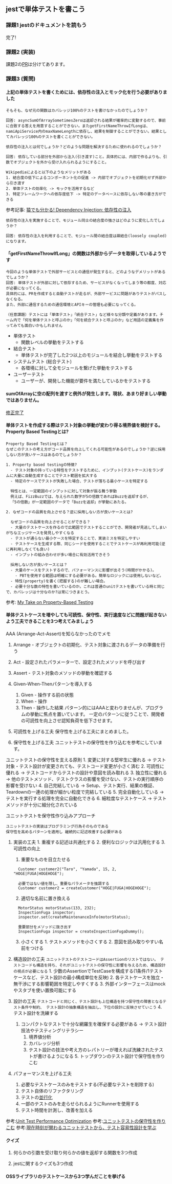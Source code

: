 ## jestで単体テストを書こう

### 課題1 jestのドキュメントを読もう
完了!

### 課題2 (実装)
課題2の[PR](https://github.com/FumiKimura/praha-challenge-templates/pull/1)は分けてあります。

### 課題3 (質問)

#### 上記の単体テストを書くためには、依存性の注入とモック化を行う必要がありました
```
そもそも、なぜ元の関数はカバレッジ100%のテストを書けなかったのでしょうか？

回答: asyncSumOfArraySometimesZeroは返却される結果が確率的に変動するので、事前に合致する答えを用意することができない。またgetFirstNameThrowIfLongは、namiApiService内のmaxNameLengthに依存し、結果を制御することができない。結果としてカバレッジ100%のテストを書くことができない。
```

```
依存性の注入とは何でしょうか？どのような問題を解決するために使われるのでしょうか？

回答: 依存している部分を外部から注入(引き渡す)こと。具体的には、内部で作るよりも、引数でオブジェクトを外から受け入れられるようにすること。

Wikipediaによると以下のようなメリットがある
1. 結合度の低下によるコンポーネント化の促進 -> 内部でオブジェクトを初期化せず外部から引き渡す
2. 単体テストの効率化 -> モックを活用するなど
3. 特定フレームワークへの依存度低下 -> 特定のデータベースに依存しない等の書き方ができる

```
参考記事: [猿でも分かる! Dependency Injection: 依存性の注入](https://qiita.com/hshimo/items/1136087e1c6e5c5b0d9f)


```
依存性の注入を実施することで、モジュール同士の結合度の強さはどのように変化したでしょうか？

回答: 依存性の注入を利用することで、モジュール間の結合度は疎結合(loosely coupled)になります。
```

#### 「getFirstNameThrowIfLong」の関数は外部からデータを取得しているようです

```
今回のような単体テストで外部サービスとの通信が発生すると、どのようなデメリットがあるでしょうか？
回答: 単体テストが外部に対して依存するため、サービスがなくなってしまう等の都度、対応が必要になってくる。
具体的には、PRを作成すると自動テストが走るが、外部サービスに問題がありテストがパスしなくなる。
また、外部に通信するための通信環境とAPIキーの管理も必要になってくる。
```

```
（任意課題）テストには「単体テスト」「統合テスト」など様々な分類や定義があります。チーム内で「何を単体テストと呼ぶのか」「何を統合テストと呼ぶのか」など用語の定義集を作ってみても面白いかもしれません
```
- 単体テスト
  - 関数レベルの挙動をテストする
- 結合テスト
  - 単体テストが完了した2つ以上のモジュールを結合し挙動をテストする
- システムテスト (総合テスト)
  - 各環境に対して全モジュールを繋げた挙動をテストする
- ユーザーテスト
  - ユーザーが、開発した機能が要件を満たしているかをテストする

#### sumOfArrayに空の配列を渡すと例外が発生します。現状、あまり好ましい挙動ではありません。

[修正完了](https://github.com/FumiKimura/praha-challenge-templates/pull/1/commits/7a39c26774f1b1ce3e269bc84aca70c5d1c50ec9)

#### 単体テストを作成する際はテスト対象の挙動が変わり得る境界値を検討する。Property Based Testingとは?

```
Property Based Testingとは？
なぜこのテストの考え方がコード品質を向上してくれる可能性があるのでしょうか？逆に採用しない方が良いケースはあるのでしょうか？

1. Property based testingの特徴?
  - テスト対象の持っている特性をテストするために、インプット(テストケース)をランダムに大量に自動生成することでテスト範囲を拡大する
  - 特定のケースでテストが失敗した場合、テストが落ちる最小ケースを特定する
  
  特性とは、一定範囲のインプットに対して対象が振る舞う挙動
  例えば、FizzBuzzでは、与えられた数字が5の倍数であればBuzzを返却するが、
  「5の倍数」が一定範囲のデータで「Buzzを返却」が挙動にあたる。

2. なぜコードの品質を向上させる？逆に採用しない方が良いケースとは?

  なぜコードの品質を向上させることができる？
  - 大量のテストケースを作るので広範囲でテストすることができ、開発者が見逃してしまいがちなエッジケースを発見しやすくなる
  - テストが通らない最小ケースを特定することで、実装ミスを特定しやすい
  - テストケースを生成する際、同じシードを使用することでテストケースが再利用可能(逆に再利用しなくても良い)
  - インプットの組み合わせが多い場合に有効活用できそう

  採用しない方が良いケースとは？
  - 大量のケースをテストするので、パフォーマンスに影響が出そう(時間がかかる)。
    - PBTを使用する範囲は明確にする必要がある。簡単なロジックには使用しないなど。
  - 特性(property)を書く(把握する)のが難しい場合。
  - 必要十分な数の特性を書いているのか。これは普通のunitテストを書いている時と同じで、カバレッジは十分なのか?は常につきまとう。
```

参考: [My Take on Property-Based Testing](https://medium.com/erlang-battleground/property-based-testing-erlang-elixir-de72ad24966b)

#### 単体テストケースを増やしても可読性、保守性、実行速度などに問題が起きないよう工夫できることを3つ考えてみましょう

AAA (Arrange-Act-Assert)を知らなかったのでメモ
1. Arrange - オブジェクトの初期化、テスト対象に渡されるデータの準備を行う
2. Act - 設定されたパラメーターで、設定されたメソッドを呼び出す
3. Assert - テスト対象のメソッドの挙動を確認する

1. Given-When-Thenパターンを導入する
   1. Given - 操作する前の状態
   2. When - 操作
   3. Then - 操作した結果
  パターン的にはAAAと変わりませんが、プログラムの挙動に焦点を置いています。
  一定のパターンに従うことで、開発者の可読性を向上させ認知負荷を低下させます。

2. 可読性を上げる工夫
  保守性を上げる工夫にまとめました。

3. 保守性を上げる工夫
  ユニットテストの保守性を作り込むを参考にしています。

  ユニットテストの保守性を支える原則
    1. 変更に対する堅牢生に優れる -> テスト対象・テスト設計が変更されても、テストコード変更が小さく済む
    2. 可読性に優れる -> テストコードからテストの設計や意図を読み取れる
    3. 独立性に優れる -> 他のテストメソッド、テストクラスの影響を受けない、テストの実行順序の影響を受けない
    4. 自己完結している -> Setup、テスト実行、結果の検証、Teardownの一連の処理が細かい粒度で完結している
    5. 完全自動化している -> テストを実行する処理を完全に自動化できる
    6. 細粒度なテストケース -> テストメソッドが十分に細分化されている

  ユニットテストを保守性作り込みアプローチ
  ```
  ユニットテストの実装はプログラミング行為そのものである
  保守性を高めるパターンを適用し 継続的に記述改善する必要がある
  ```
  1. 実装の工夫
    1. 重複する記述は共通化する
    2. 便利なロジックは汎用化する
    3. 可読性の向上
        1. 重要なものを目立たせる
        ```
          Customer customer2("Taro", "Yamada", 15, 2, "HOGE|FUGA|HOGEHOGE");

          必要ではない値を隠し、重要なパラメータを強調する
          Customer customer2 = createCustomer("HOGE|FUGA|HOGEHOGE");
        ```
        2. 適切な名前に置き換える
        ```
          MotorStatus motorStatus(133, 232); 
          InspectionFuga inspector; 
          inspector.set(createMaintenanceInfo(motorStatus);

          重要部分をメソッドに抜き出す
          InspectionFuga inspector = createInspectionFugaDummy();
        ```
        3. 小さくする 
          1. テストメソッドを小さくする
          2. 意図を読み取りやすい名前をつける
  2. 構造設計の工夫
    ```
      ユニットテストのテストコードはAssertionのリストではない。
      テストコードも構造を持ち、それがユニットテストの保守性に影響を与えるため、構造設計の視点が必要になる
    ```
    1. 少数のAssertionでTestCaseを構成する(1条件/1テストケースなど、テスト設計の最小構成単位を反映)
    2. 各テストケースを独立・無干渉にする影響範囲を特定しやすくする
    3. 外部インターフェースはmockやスタブを使い置換可能にする
  3. 設計の工夫
    ```
    テストコードと同じく、テスト設計も上位構造を持つ保守性の障害となるテスト条件や制約、
    テスト設計の抽象構造を抽出し、下位の設計に反映させていこう
    ```
    4. テスト設計を洗練する
       1. コンパクトなテストで十分な網羅生を確保する必要がある -> テスト設計技法やテスティングリテラシー
          1. 境界値分析
          2. カバレッジ分析
          3. テスト設計の技法や考え方のレパトリーが増えれば洗練されたテストが書けるようになる
    5. トップダウンのテスト設計で保守性を作りこむ

4. パフォーマンスを上げる工夫
   1. 必要なテストケースのみをテストする(不必要なテストを削除する)
   2. テスト自体のリファクタリング
   3. テストの[並行化](https://engineering.mercari.com/blog/entry/how_to_use_t_parallel/)
   4. 一部のテストのみを走らせられるようにRunnerを使用する
   5. テスト時間を計測し、改善を加える

参考:[Unit Test Performance Optimization](https://medium.com/@dileeppandiya/unit-test-performance-optimization-7e87aaec9dae)
参考:[ユニットテストの保守性を作りこむ](http://infog.0ch.biz/download/iseri_xpjugkansai2011.pdf)
参考:[現在時刻が関わるユニットテストから、テスト容易性設計を学ぶ](https://t-wada.hatenablog.jp/entry/design-for-testability)

#### クイズ

1. 何らかの引数を受け取り何らかの値を返却する関数を3つ作成



2. jestに関するクイズも3つ作成

#### OSSライブラリのテストケースから3つ学んだことを挙げる